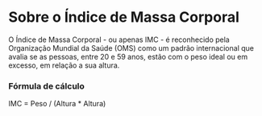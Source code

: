 # Sobre o Índice de Massa Corporal
O Índice de Massa Corporal - ou apenas IMC - é reconhecido pela Organização Mundial da Saúde (OMS) como um padrão internacional que avalia se as pessoas, entre 20 e 59 anos, estão com o peso ideal ou em excesso, em relação a sua altura.

### Fórmula de cálculo
IMC = Peso / (Altura * Altura)